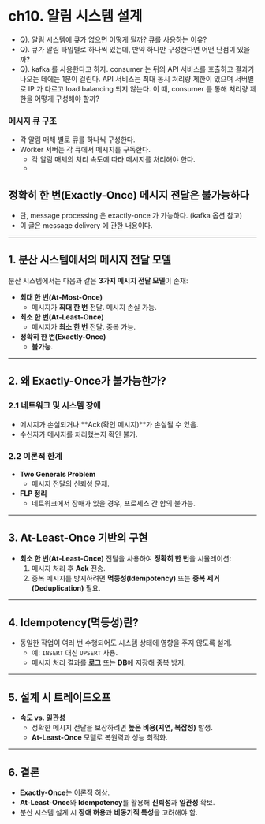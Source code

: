 # ch10. 알림 시스템 설계
- Q). 알림 시스템에 큐가 없으면 어떻게 될까? 큐를 사용하는 이유?
- Q). 큐가 알림 타입별로 하나씩 있는데, 만약 하나만 구성한다면 어떤 단점이 있을까?
- Q). kafka 를 사용한다고 하자. consumer 는 뒤의 API 서비스를 호출하고 결과가 나오는 데에는 1분이 걸린다. API 서비스는 최대 동시 처리량 제한이 있으며 서버별로 IP 가 다르고 load balancing 되지 않는다. 이 때, consumer 를 통해 처리량 제한을 어떻게 구성해야 할까?

### 메시지 큐 구조
- 각 알림 매체 별로 큐를 하나씩 구성한다.
- Worker 서버는 각 큐에서 메시지를 구독한다.
  - 각 알림 매체의 처리 속도에 따라 메시지를 처리해야 한다.
  - 

## 정확히 한 번(Exactly-Once) 메시지 전달은 불가능하다
- 단, message processing 은 exactly-once 가 가능하다. (kafka 옵션 참고)
- 이 글은 message delivery 에 관한 내용이다.
---

## 1. 분산 시스템에서의 메시지 전달 모델
분산 시스템에서는 다음과 같은 **3가지 메시지 전달 모델**이 존재:
- **최대 한 번(At-Most-Once)**  
  - 메시지가 **최대 한 번** 전달. 메시지 손실 가능.
- **최소 한 번(At-Least-Once)**  
  - 메시지가 **최소 한 번** 전달. 중복 가능.
- **정확히 한 번(Exactly-Once)**  
  - **불가능**.

---

## 2. 왜 Exactly-Once가 불가능한가?
### 2.1 네트워크 및 시스템 장애
- 메시지가 손실되거나 **Ack(확인 메시지)**가 손실될 수 있음.
- 수신자가 메시지를 처리했는지 확인 불가.

### 2.2 이론적 한계
- **Two Generals Problem**  
  - 메시지 전달의 신뢰성 문제.  
- **FLP 정리**  
  - 네트워크에서 장애가 있을 경우, 프로세스 간 합의 불가능.

---

## 3. At-Least-Once 기반의 구현
- **최소 한 번(At-Least-Once)** 전달을 사용하여 **정확히 한 번**을 시뮬레이션:
  1. 메시지 처리 후 **Ack** 전송.
  2. 중복 메시지를 방지하려면 **멱등성(Idempotency)** 또는 **중복 제거(Deduplication)** 필요.

---

## 4. Idempotency(멱등성)란?
- 동일한 작업이 여러 번 수행되어도 시스템 상태에 영향을 주지 않도록 설계.
  - 예: `INSERT` 대신 `UPSERT` 사용.
  - 메시지 처리 결과를 **로그** 또는 **DB**에 저장해 중복 방지.

---

## 5. 설계 시 트레이드오프
- **속도 vs. 일관성**  
  - 정확한 메시지 전달을 보장하려면 **높은 비용(지연, 복잡성)** 발생.  
  - **At-Least-Once** 모델로 복원력과 성능 최적화.

---

## 6. 결론
- **Exactly-Once**는 이론적 허상.
- **At-Least-Once**와 **Idempotency**를 활용해 **신뢰성**과 **일관성** 확보.
- 분산 시스템 설계 시 **장애 허용**과 **비동기적 특성**을 고려해야 함.
